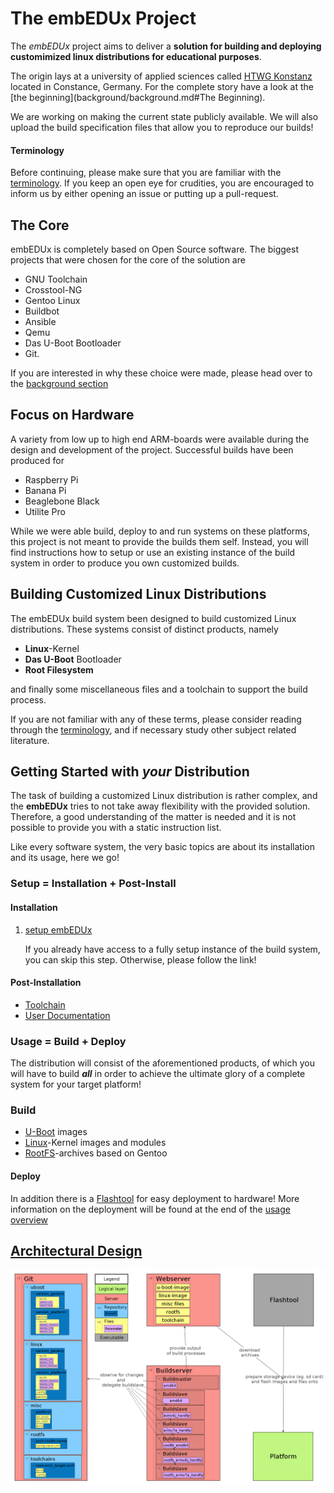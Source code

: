# The **embEDUx** Project
The *embEDUx* project aims to deliver a **solution for building and deploying customimized
linux distributions for educational purposes**.

The origin lays at a university of applied sciences called
[HTWG Konstanz](http://www.htwg-konstanz.de/English.20.0.html) located in Constance,
Germany.  For the complete story have a look at the [the
beginning](background/background.md#The Beginning).

We are working on making the current state publicly available.  We will also
upload the build specification files that allow you to reproduce our builds!

#### Terminology
Before continuing, please make sure that you are familiar with the
[terminology](background/terminology.md). If you keep an open eye for
crudities, you are encouraged to inform us by either opening an issue or putting
up a pull-request.

## The Core
embEDUx is completely based on Open Source software. The biggest projects that
were chosen for the core of the solution are

* GNU Toolchain
* Crosstool-NG
* Gentoo Linux
* Buildbot
* Ansible
* Qemu
* Das U-Boot Bootloader
* Git.

If you are interested in why these choice were made, please head over to the
[background section](background/background.md)

## Focus on Hardware
A variety from low up to high end ARM-boards were available during the design
and development of the project. Successful builds have been produced for

* Raspberry Pi
* Banana Pi
* Beaglebone Black
* Utilite Pro

While we were able build, deploy to and run systems on these platforms, this
project is not meant to provide the builds them self. Instead, you will find
instructions how to setup or use an existing instance of the build system in
order to produce you own customized builds.

## Building Customized Linux Distributions
The embEDUx build system been designed to build customized Linux distributions.
These systems consist of distinct products, namely

* **Linux**-Kernel
* **Das U-Boot** Bootloader
* **Root Filesystem**

and finally some miscellaneous files and a toolchain to support the build
process.

If you are not familiar with any of these terms, please consider reading through
the [terminology](background/terminology.md), and if necessary study other
subject related literature.


## Getting Started with ***your*** Distribution
The task of building a customized Linux distribution is rather complex, 
and the **embEDUx** tries to not take away flexibility with the provided
solution. Therefore, a good understanding of the matter is needed and it is
not possible to provide you with a static instruction list.

Like every software system, the very basic topics are about its installation and
its usage, here we go!

### Setup = Installation + Post-Install

#### Installation
1. [setup embEDUx](setup/setup.md)

    If you already have access to a fully setup instance of the build system,
    you can skip this step. Otherwise, please follow the link!

#### Post-Installation
* [Toolchain](setup/post-install/toolchains.md)
* [User Documentation](setup/post-install/user-documentation.md)

### Usage = Build + Deploy
The distribution will consist of the aforementioned products, of which
you will have to build ***all*** in order to achieve the ultimate glory of a
complete system for your target platform!

### Build
* [U-Boot](usage/uboot.md) images
* [Linux](usage/linux.md)-Kernel images and modules
* [RootFS](usage/rootfs.md)-archives based on Gentoo

#### Deploy
In addition there is a [Flashtool](background/specs/flashtool.md) for easy deployment to hardware!
More information on the deployment will be found at the end of the [usage
overview](usage/usage.md#hardware-deployment)

## [Architectural Design](background/design/architecture.md)
[![](background/common/img/architectural_overview.png)](background/common/img/architectural_overview.png)
